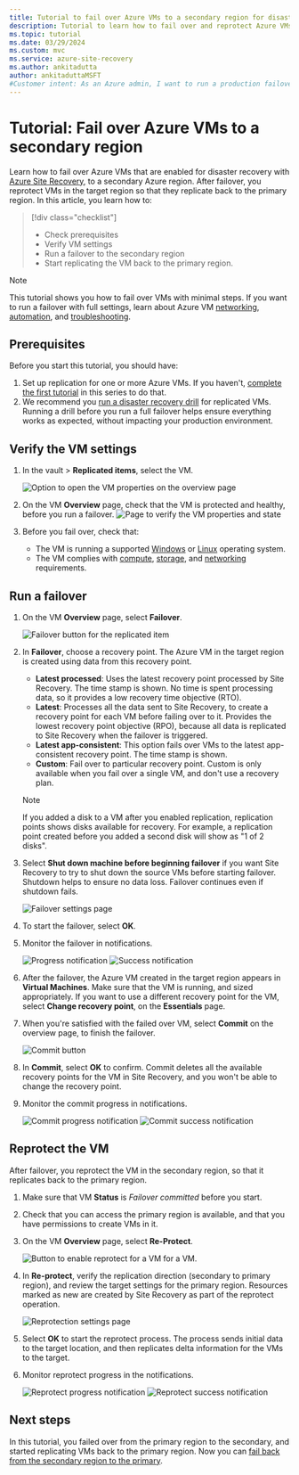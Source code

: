 ```yaml
---
title: Tutorial to fail over Azure VMs to a secondary region for disaster recovery with Azure Site Recovery.
description: Tutorial to learn how to fail over and reprotect Azure VMs replicated to a secondary Azure region for disaster recovery, with the Azure Site Recovery service.
ms.topic: tutorial
ms.date: 03/29/2024
ms.custom: mvc
ms.service: azure-site-recovery
ms.author: ankitadutta
author: ankitaduttaMSFT
#Customer intent: As an Azure admin, I want to run a production failover of Azure VMs to a secondary Azure region.
---
```


# Tutorial: Fail over Azure VMs to a secondary region

Learn how to fail over Azure VMs that are enabled for disaster recovery with [Azure Site Recovery](site-recovery-overview.md), to a secondary Azure region. After failover, you reprotect VMs in the target region so that they replicate back to the primary region. In this article, you learn how to:

> [!div class="checklist"]
> * Check prerequisites
> * Verify VM settings
> * Run a failover to the secondary region
> * Start replicating the VM back to the primary region.


> [!NOTE]
> This tutorial shows you how to fail over VMs with minimal steps. If you want to run a failover with full settings, learn about Azure VM [networking](azure-to-azure-about-networking.md), [automation](azure-to-azure-powershell.md), and [troubleshooting](azure-to-azure-troubleshoot-errors.md).



## Prerequisites

Before you start this tutorial, you should have:

1. Set up replication for one or more Azure VMs. If you haven't, [complete the first tutorial](azure-to-azure-tutorial-enable-replication.md) in this series to do that.
2. We recommend you [run a disaster recovery drill](azure-to-azure-tutorial-dr-drill.md) for replicated VMs. Running a drill before you run a full failover helps ensure everything works as expected, without impacting your production environment. 


## Verify the VM settings

1. In the vault > **Replicated items**, select the VM.

    ![Option to open the VM properties on the overview page](./media/azure-to-azure-tutorial-failover-failback/vm-settings.png)

2. On the VM **Overview** page, check that the VM is protected and healthy, before you run a failover.
    ![Page to verify the VM properties and state](./media/azure-to-azure-tutorial-failover-failback/vm-state.png)

3. Before you fail over, check that:
    - The VM is running a supported [Windows](azure-to-azure-support-matrix.md#windows) or [Linux](azure-to-azure-support-matrix.md#replicated-machines---linux-file-systemguest-storage) operating system.
    - The VM complies with [compute](azure-to-azure-support-matrix.md#replicated-machines---compute-settings), [storage](azure-to-azure-support-matrix.md#replicated-machines---storage), and [networking](azure-to-azure-support-matrix.md#replicated-machines---networking) requirements.

## Run a failover


1. On the VM **Overview** page, select **Failover**.

    ![Failover button for the replicated item](./media/azure-to-azure-tutorial-failover-failback/failover-button.png)

3. In **Failover**, choose a recovery point. The Azure VM in the target region is created using data from this recovery point.
  
   - **Latest processed**: Uses the latest recovery point processed by Site Recovery. The time stamp is shown. No time is spent processing data, so it provides a low recovery time objective (RTO).
   -  **Latest**: Processes all the data sent to Site Recovery, to create a recovery point for each VM before failing over to it. Provides the lowest recovery point objective (RPO), because all data is replicated to Site Recovery when the failover is triggered.
   - **Latest app-consistent**: This option fails over VMs to the latest app-consistent recovery point. The time stamp is shown.
   - **Custom**: Fail over to particular recovery point. Custom is only available when you fail over a single VM, and don't use a recovery plan.

    > [!NOTE]
    > If you added a disk to a VM after you enabled replication, replication points shows disks available for recovery. For example, a replication point created before you added a second disk will show as "1 of 2 disks".

4. Select **Shut down machine before beginning failover** if you want Site Recovery to try to shut down the source VMs before starting failover. Shutdown helps to ensure no data loss. Failover continues even if shutdown fails. 

    ![Failover settings page](./media/azure-to-azure-tutorial-failover-failback/failover-settings.png)    

3. To start the failover, select **OK**.
4. Monitor the failover in notifications.

    ![Progress notification](./media/azure-to-azure-tutorial-failover-failback/notification-failover-start.png)
    ![Success notification](./media/azure-to-azure-tutorial-failover-failback/notification-failover-finish.png)     

5. After the failover, the Azure VM created in the target region appears in **Virtual Machines**. Make sure that the VM is running, and sized appropriately. If you want to use a different recovery point for the VM, select **Change recovery point**, on the **Essentials** page.
6. When you're satisfied with the failed over VM, select **Commit** on the overview page, to finish the failover.

    ![Commit button](./media/azure-to-azure-tutorial-failover-failback/commit-button.png) 

7. In **Commit**, select **OK** to confirm. Commit deletes all the available recovery points for the VM in Site Recovery, and you won't be able to change the recovery point.

8. Monitor the commit progress in notifications.

    ![Commit progress notification](./media/azure-to-azure-tutorial-failover-failback/notification-commit-start.png)
    ![Commit success notification](./media/azure-to-azure-tutorial-failover-failback/notification-commit-finish.png)    

## Reprotect the VM

After failover, you reprotect the VM in the secondary region, so that it replicates back to the primary region. 

1. Make sure that VM **Status** is *Failover committed* before you start.
2. Check that you can access the primary region is available, and that you have permissions to create VMs in it.
3. On the VM **Overview** page, select **Re-Protect**.

   ![Button to enable reprotect for a VM for a VM.](./media/azure-to-azure-tutorial-failover-failback/reprotect-button.png)

4. In **Re-protect**, verify the replication direction (secondary to primary region), and review the target settings for the primary region. Resources marked as new are created by Site Recovery as part of the reprotect operation.

     ![Reprotection settings page](./media/azure-to-azure-tutorial-failover-failback/reprotect.png)

6. Select **OK** to start the reprotect process. The process sends initial data to the target location, and then replicates delta information for the VMs to the target.
7. Monitor reprotect progress in the notifications. 

    ![Reprotect progress notification](./media/azure-to-azure-tutorial-failover-failback/notification-reprotect-start.png)
    ![Reprotect success notification](./media/azure-to-azure-tutorial-failover-failback/notification-reprotect-finish.png)
    

## Next steps

In this tutorial, you failed over from the primary region to the secondary, and started replicating VMs back to the primary region. Now you can [fail back from the secondary region to the primary](azure-to-azure-tutorial-failback.md).

